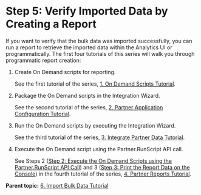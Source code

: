 # Step 5: Verify Imported Data by Creating a Report

 

If you want to verify that the bulk data was imported successfully, you can run a report to retrieve the imported data within the Analytics UI or programmatically. The first four tutorials of this series will walk you through programmatic report creation:

1.  Create On Demand scripts for reporting.

    See the first tutorial of the series, [1. On Demand Scripts Tutorial](c_scripting.md#).

2.  Package the On Demand scripts in the Integration Wizard.

    See the second tutorial of the series, [2. Partner Application Configuration Tutorial](c_Partner_Application_Configuration_for_Data_Connectors_Tutorial.md#).

3.  Run the On Demand scripts by executing the Integration Wizard.

    See the third tutorial of the series, [3. Integrate Partner Data Tutorial](c_Integrate_Data_Connectors_Partner_Data_into_Customer_Application.md#).

4.  Execute the On Demand script using the Partner.RunScript API call.

    See Steps 2 \([Step 2: Execute the On Demand Scripts using the Partner.RunScript API Call](c_Execute_the_On_Demand_scripts.md#)\) and 3 \([Step 3: Print the Report Data on the Console](c_Print_the_Report_Data_on_the_Console.md#)\) in the fourth tutorial of the series, [4. Partner Reports Tutorial](c_Create_Data_Connectors_Partner_Reports_using_the_Partner_API.md#).


**Parent topic:** [6. Import Bulk Data Tutorial](c_Import_bulk_Data_using_the_Partner_API.md)

